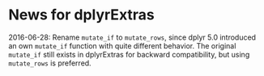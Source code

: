 News for dplyrExtras
=====================

2016-06-28: Rename `mutate_if` to `mutate_rows`, since dplyr 5.0 introduced an own `mutate_if` function with quite different behavior. The original `mutate_if` still exists in dplyrExtras for backward compatibility, but using `mutate_rows` is preferred.
